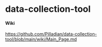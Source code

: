 # data-collection-tool

#### Wiki
https://github.com/Pilladian/data-collection-tool/blob/main/wiki/Main_Page.md

